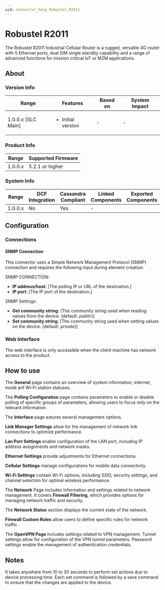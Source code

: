 ```yaml
---
uid: Connector_help_Robustel_R2011
---
```


# Robustel R2011

The Robustel R2011 Industrial Cellular Router is a rugged, versatile 4G router with 5 Ethernet ports, dual SIM single standby capability and a range of advanced functions for mission critical IoT or M2M applications.

## About

### Version Info

|Range  |Features  |Based on  |System Impact  |
|---------|---------|---------|---------|
|1.0.0.x [SLC Main]     |<ul><li>Initial version</li></ul>         |-         |-         |

### Product Info

|Range  |Supported Firmware  |
|---------|---------|
|1.0.0.x     |5.2.1 or higher        |

### System Info

|Range  |DCF Integration  |Cassandra Compliant  |Linked Components  |Exported Components   |
|---------|---------|---------|---------|---------|
|1.0.0.x    |No       |Yes         |-         |   |

## Configuration

### Connections

#### SNMP Connection

This connector uses a Simple Network Management Protocol (SNMP) connection and requires the following input during element creation:

SNMP CONNECTION:

- **IP address/host**: [The polling IP or URL of the destination.]
- **IP port**: [The IP port of the destination.]

SNMP Settings:

- **Get community string**: [The community string used when reading values from the device. (default: *public*)]
- **Set community string**: [The community string used when setting values on the device. (default: *private*)]


### Web Interface

The web interface is only accessible when the client machine has network access to the product.

## How to use

The **General** page contains an overview of system information, internet, mode anf Wi-Fi station statuses.

The **Polling Configuration** page contains parameters to enable or disable polling of specific groups of parameters, allowing users to focus only on the relevant information.

The **Interface** page eatures several management options.

**Link Manager Settings** allow for the management of network link connecitons to optimize performance.

**Lan Port Settings** enable configuration of the LAN port, including IP address assignments and network masks.

**Ethernet Settings** provide adjustments for Ethernet connections.

**Cellular Settings** manage configurations for mobile data connectivity.

**Wi-Fi Settings** contain Wi-Fi options, including SSID, security settings, and channel selection for optimal wireless performance.

The **Network** Page includes information and settings related to network management. It covers **Firewall Filtering**, which provides options for managing network traffic and security. 

The **Network Status** section displays the current state of the network. 

**Firewall Custom Rules** allow users to define specific rules for network traffic.

The **OpenVPN Page** includes settings related to VPN management. Tunnel settings allow for configuration of the VPN tunnel parameters. Password settings enable the management of authentication credentials.

## Notes

It takes anywhere from 10 to 30 seconds to perform set actions due to device processing time. Each set command is followed by a save command to ensure that the changes are applied to the device.
